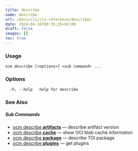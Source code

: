 ```yaml
---
title: describe
name: describe
url: /docs/cli/cli-reference/describe/
date: 2024-04-16T09:35:25+02:00
draft: false
images: []
toc: true
---
```

### Usage

```
ocm describe [<options>] <sub command> ...
```

### Options

```
  -h, --help   help for describe
```

### See Also



##### Sub Commands

* [ocm describe <b>artifacts</b>](/docs/cli/cli-reference/describe/artifacts)	 &mdash; describe artifact version
* [ocm describe <b>cache</b>](/docs/cli/cli-reference/describe/cache)	 &mdash; show OCI blob cache information
* [ocm describe <b>package</b>](/docs/cli/cli-reference/describe/package)	 &mdash; describe TOI package
* [ocm describe <b>plugins</b>](/docs/cli/cli-reference/describe/plugins)	 &mdash; get plugins

